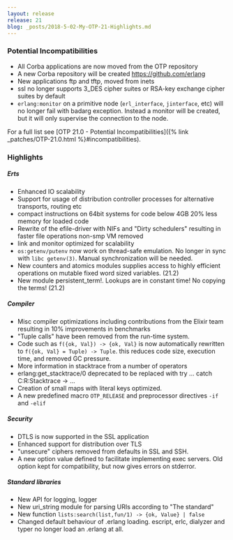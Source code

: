 ```yaml
---
layout: release
release: 21
blog: _posts/2018-5-02-My-OTP-21-Highlights.md
---
```

### Potential Incompatibilities

* All Corba applications are now moved from the OTP repository
* A new Corba repository will be created https://github.com/erlang
* New applications ftp and tftp, moved from inets
* ssl no longer supports 3_DES cipher suites or RSA-key exchange cipher suites by default
* `erlang:monitor` on a primitive node (`erl_interface`, `jinterface`, etc) will no longer fail with badarg exception. Instead a monitor will be created, but it will only supervise the connection to the node.

For a full list see [OTP 21.0 - Potential Incompatibilities]({% link _patches/OTP-21.0.html %}#incompatibilities).

### Highlights
##### Erts

* Enhanced IO scalability
* Support for usage of distribution controller processes for alternative transports, routing etc
* compact instructions on 64bit systems for code below 4GB 20% less memory for loaded code
* Rewrite of the efile-driver with NIFs and "Dirty schedulers" resulting in faster file operations non-smp VM removed
* link and monitor optimized for scalability
* `os:getenv/putenv` now work on thread-safe emulation. No longer in sync with `libc getenv(3)`. Manual synchronization will be needed.
* New counters and atomics modules supplies access to highly efficient operations on mutable fixed word sized variables. (21.2)
* New module persistent_term!. Lookups are in constant time! No copying the terms! (21.2)

##### Compiler

* Misc compiler optimizations including contributions from the Elixir team resulting in 10% improvements in benchmarks
* "Tuple calls" have been removed from the run-time system.
* Code such as `f({ok, Val}) -> {ok, Val}` is now automatically rewritten to `f({ok, Val} = Tuple) -> Tuple`. this reduces code size, execution time, and removed GC pressure.
* More information in stacktrace from a number of operators
* erlang:get_stacktrace/0 deprecated to be replaced with try ... catch C:R:Stacktrace -> ...
* Creation of small maps with literal keys optimized.
* A new predefined macro `OTP_RELEASE` and preprocessor directives `-if` and  `-elif`

##### Security

* DTLS is now supported in the SSL application
* Enhanced support for distribution over TLS
* "unsecure" ciphers removed from defaults in SSL and SSH.
* A new option value defined to facilitate implementing exec servers. Old option kept for compatibility, but now gives errors on stderror.

##### Standard libraries

* New API for logging, logger
* New uri_string module for parsing URIs according to "The standard"
* New function `lists:search(list,fun/1) -> {ok, Value} | false`
* Changed default behaviour of .erlang loading. escript, erlc, dialyzer and typer no longer load an .erlang at all.